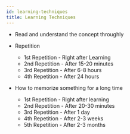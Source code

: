 ```yaml
---
id: learning-techniques
title: Learning Techniques
---
```


* Read and understand the concept throughly 
* Repetition
  * 1st Repetition - Right after Learning
  * 2nd Repetition - After 15-20 minutes
  * 3rd Repetition - After 6-8 hours
  * 4th Repetition - After 24 hours

* How to memorize something for a long time
  * 1st Repetition - Right after learning
  * 2nd Repetition - After 20-30 minutes
  * 3rd Repetition - After 1 day
  * 4th Repetition - After 2-3 weeks
  * 5th Repetition - After 2-3 months
